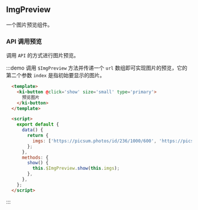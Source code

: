 ## ImgPreview
一个图片预览组件。

### API 调用预览
调用 `API` 的方式进行图片预览。

:::demo 调用 `$ImgPreview` 方法并传递一个 `url` 数组即可实现图片的预览，它的第二个参数 `index` 是指初始要显示的图片。
```html
  <template>
    <ki-button @click='show' size='small' type='primary'>
      预览图片
    </ki-button>
  </template>

  <script>
    export default {
      data() {
        return {
          imgs: ['https://picsum.photos/id/236/1000/600', 'https://picsum.photos/id/237/600/400'],
        };
      },
      methods: {
        show() {
          this.$ImgPreview.show(this.imgs);
        },
      },
    };
  </script>
```
:::
